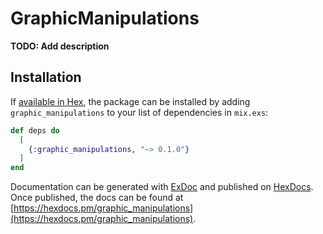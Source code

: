 # GraphicManipulations

**TODO: Add description**

## Installation

If [available in Hex](https://hex.pm/docs/publish), the package can be installed
by adding `graphic_manipulations` to your list of dependencies in `mix.exs`:

```elixir
def deps do
  [
    {:graphic_manipulations, "~> 0.1.0"}
  ]
end
```

Documentation can be generated with [ExDoc](https://github.com/elixir-lang/ex_doc)
and published on [HexDocs](https://hexdocs.pm). Once published, the docs can
be found at [https://hexdocs.pm/graphic_manipulations](https://hexdocs.pm/graphic_manipulations).

